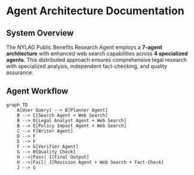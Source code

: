 # Agent Architecture Documentation

## System Overview

The NYLAG Public Benefits Research Agent employs a **7-agent architecture** with enhanced web search capabilities across **4 specialized agents**. This distributed approach ensures comprehensive legal research with specialized analysis, independent fact-checking, and quality assurance.

## Agent Workflow

```mermaid
graph TD
    A[User Query] --> B[Planner Agent]
    B --> C[Search Agent + Web Search]
    B --> D[Legal Analyst Agent + Web Search]
    B --> E[Policy Impact Agent + Web Search]
    C --> F[Writer Agent]
    D --> F
    E --> F
    F --> G[Verifier Agent]
    G --> H{Quality Check}
    H -->|Pass| I[Final Output]
    H -->|Fail| J[Revision Agent + Web Search + Fact-Check]
    J --> G
